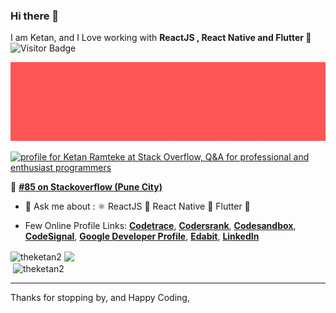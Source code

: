 ### Hi there 👋
I am Ketan,
and I Love working with **ReactJS
, React
Native and Flutter 📱** ![Visitor Badge](https://visitor-badge.laobi.icu/badge?page_id=theketan2) 


<a href="https://www.linkedin.com/in/theketan2/"><img width="" src="https://raw.githubusercontent.com/TheKetan2/theketan2/main/Linked%20In%20Wall.gif"></a>


<a href="https://stackoverflow.com/users/5669120/ketan-ramteke"><img src="https://stackoverflow.com/users/flair/5669120.png" width="208" height="58" alt="profile for Ketan Ramteke at Stack Overflow, Q&amp;A for professional and enthusiast programmers" title="profile for Ketan Ramteke at Stack Overflow, Q&amp;A for professional and enthusiast programmers"></a> 

🏅 [**#85 on Stackoverflow (Pune City)**][7]

- 💬 Ask me about : ⚛ ReactJS 📱 React Native 📱 Flutter 💙

- Few Online Profile Links: [**Codetrace**][10],  [**Codersrank**][1],  [**Codesandbox**][9],  [**CodeSignal**][2], [**Google Developer Profile**][3],  [**Edabit**][4],  [**LinkedIn**][5]

<div>
  <img align="center" width="380px" src="https://github-readme-stats.vercel.app/api/top-langs?username=theketan2&show_icons=true&locale=en&layout=compact&theme=algolia" alt="theketan2" />
  <a href="https://profile.codersrank.io/user/theketan2"><img  align="center" width="380px" src="https://cr-ss-service.azurewebsites.net/api/ScreenShot?widget=summary&username=TheKetan2"></a>
</div>


<div/>

<div >&nbsp;<img align="center" width="375px" src="https://github-readme-stats.vercel.app/api?username=theketan2&show_icons=true&theme=algolia&include_all_commits=true&count_private=true" alt="theketan2" />  </div>
<p/>


-----------------------------------------------------

Thanks for stopping by, and Happy Coding,


  [1]: https://profile.codersrank.io/user/theketan2
  [2]: https://app.codesignal.com/profile/theketan2
  [3]: https://developers.google.com/profile/u/104430876065192851674
  [4]: https://edabit.com/user/xsDyJstYoBZRS8pJH
  [5]: https://www.linkedin.com/in/theketan2/
  [6]: https://www.buymeacoffee.com/theketan2
  [7]: https://data.stackexchange.com/stackoverflow/query/edit/1388077
  [8]: https://i.stack.imgur.com/eT3h6.gif
  [9]: https://codesandbox.io/u/TheKetan2
  [10]: https://codetrace.com/users/TheKetan2
<!--

<a href="https://profile.codersrank.io/user/theketan2"><img width="480"  src="https://cr-skills-chart-widget.azurewebsites.net/api/api?username=theketan2"></a>

Here are some ideas to get you started:

- 🔭 I’m currently working on ....

- 🌱 I’m currently learning .... - 🌱 I’m currently learning Jetpack Compose 🚀📱, Docker🐋, Kubernetes ☸️
- 👯 I’m looking to collaborate on ....
- 🤔 I’m looking for help with ....
- 💬 Ask me about ....
- 📫 How to reach me: .... Not programming today, cheating commit, sorry 😔
- 😄 Pronouns: ....
- ⚡ Fun fact: .... Feeling lazy today 🥲
- 📫 How to reach me: ketantooforhire@gmail.com

-->
